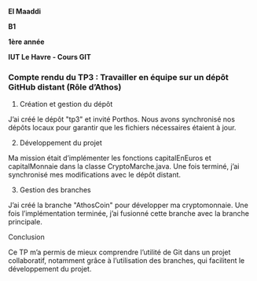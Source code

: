 **El Maaddi**

**B1** 

**1ère année**

**IUT Le Havre - Cours GIT**

### Compte rendu du TP3 : Travailler en équipe sur un dépôt GitHub distant (Rôle d’Athos)

1. Création et gestion du dépôt

J’ai créé le dépôt "tp3" et invité Porthos. Nous avons synchronisé nos dépôts locaux pour garantir que les fichiers nécessaires étaient à jour.

2. Développement du projet

Ma mission était d’implémenter les fonctions capitalEnEuros et capitalMonnaie dans la classe CryptoMarche.java. Une fois terminé, j’ai synchronisé mes modifications avec le dépôt distant.

3. Gestion des branches

J’ai créé la branche "AthosCoin" pour développer ma cryptomonnaie. Une fois l’implémentation terminée, j’ai fusionné cette branche avec la branche principale.

Conclusion

Ce TP m’a permis de mieux comprendre l’utilité de Git dans un projet collaboratif, notamment grâce à l’utilisation des branches, qui facilitent le développement du projet.
